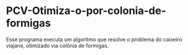 # PCV-Otimiza-o-por-colonia-de-formigas
Esse programa executa um algoritmo que resolve o problema do caixeiro viajane, otimizado via colônia de formigas.
